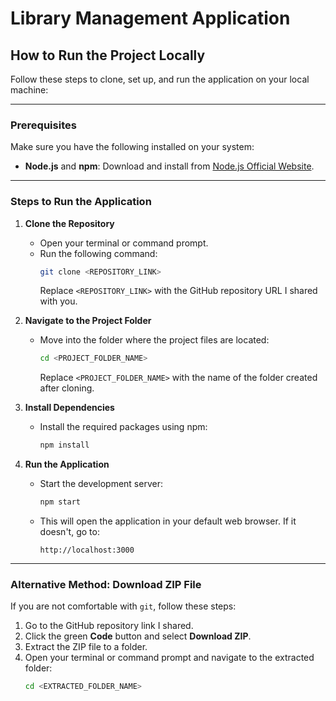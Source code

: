 # Library Management Application



## How to Run the Project Locally

Follow these steps to clone, set up, and run the application on your local machine: 

---

### Prerequisites

Make sure you have the following installed on your system:

- **Node.js** and **npm**: Download and install from [Node.js Official Website](https://nodejs.org/).

---

### Steps to Run the Application

1. **Clone the Repository**
   - Open your terminal or command prompt.
   - Run the following command:
     ```bash
     git clone <REPOSITORY_LINK>
     ```
     Replace `<REPOSITORY_LINK>` with the GitHub repository URL I shared with you.

2. **Navigate to the Project Folder**
   - Move into the folder where the project files are located:
     ```bash
     cd <PROJECT_FOLDER_NAME>
     ```
     Replace `<PROJECT_FOLDER_NAME>` with the name of the folder created after cloning.

3. **Install Dependencies**
   - Install the required packages using npm:
     ```bash
     npm install
     ```

4. **Run the Application**
   - Start the development server:
     ```bash
     npm start
     ```
   - This will open the application in your default web browser. If it doesn't, go to:
     ```
     http://localhost:3000
     ```

---

### Alternative Method: Download ZIP File

If you are not comfortable with `git`, follow these steps:

1. Go to the GitHub repository link I shared.
2. Click the green **Code** button and select **Download ZIP**.
3. Extract the ZIP file to a folder.
4. Open your terminal or command prompt and navigate to the extracted folder:
   ```bash
   cd <EXTRACTED_FOLDER_NAME>
